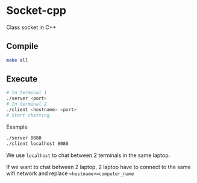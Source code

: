 # Socket-cpp

Class socket in C++

## Compile

```bash
make all
```

## Execute

```bash
# In terminal 1
./server <port>
# In terminal 2
./client <hostname> <port>
# Start chatting
```

Example

```bash
./server 8080
./client localhost 8080
```

We use `localhost` to chat between 2 terminals in the same laptop.

If we want to chat between 2 laptop, 2 laptop have to connect to the same wifi network and replace `<hostname>=computer_name`
